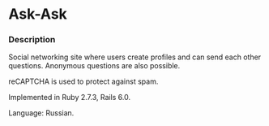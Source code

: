 # Ask-Ask

### Description

Social networking site where users create profiles and can send each other questions. Anonymous questions are also possible.

reCAPTCHA is used to protect against spam.

Implemented in Ruby 2.7.3, Rails 6.0.

Language: Russian.
